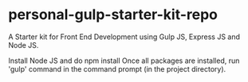 # personal-gulp-starter-kit-repo
A Starter kit for Front End Development using Gulp JS, Express JS and Node JS.

Install Node JS and do npm install
Once all packages are installed, run 'gulp' command in the command prompt (in the project directory).
